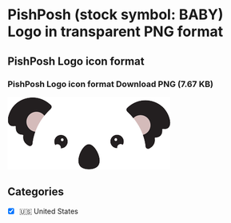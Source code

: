 # PishPosh (stock symbol: BABY) Logo in transparent PNG format

## PishPosh Logo icon format

### PishPosh Logo icon format Download PNG (7.67 KB)

![PishPosh Logo icon format Download PNG (7.67 KB)](/img/orig/BABY-16f3f10e.png)



## Categories
- [x] 🇺🇸 United States
